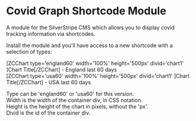 # Covid Graph Shortcode Module

A module for the SilverStripe CMS which allows you to display covid tracking
information via shortcodes.

Install the module and you'll have access to a new shortcode with a selection
of types:

\[ZCChart type='england60' width='100%' height='500px' divid='chart1' \]Chart Title\[/ZCChart\] - England last 60 days  
\[ZCChart type='usa60' width='100%' height='500px' divid='chart1' \]Chart Title\[/ZCChart\] - USA last 60 days

Type can be 'england60' or 'usa60' for this version.  
Width is the width of the container div, in CSS notation.  
Height is the height of the chart in pixels, without the 'px'.  
Divid is the id of the container div.  

